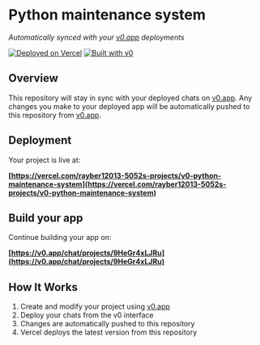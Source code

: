 # Python maintenance system

*Automatically synced with your [v0.app](https://v0.app) deployments*

[![Deployed on Vercel](https://img.shields.io/badge/Deployed%20on-Vercel-black?style=for-the-badge&logo=vercel)](https://vercel.com/rayber12013-5052s-projects/v0-python-maintenance-system)
[![Built with v0](https://img.shields.io/badge/Built%20with-v0.app-black?style=for-the-badge)](https://v0.app/chat/projects/9HeGr4xLJRu)

## Overview

This repository will stay in sync with your deployed chats on [v0.app](https://v0.app).
Any changes you make to your deployed app will be automatically pushed to this repository from [v0.app](https://v0.app).

## Deployment

Your project is live at:

**[https://vercel.com/rayber12013-5052s-projects/v0-python-maintenance-system](https://vercel.com/rayber12013-5052s-projects/v0-python-maintenance-system)**

## Build your app

Continue building your app on:

**[https://v0.app/chat/projects/9HeGr4xLJRu](https://v0.app/chat/projects/9HeGr4xLJRu)**

## How It Works

1. Create and modify your project using [v0.app](https://v0.app)
2. Deploy your chats from the v0 interface
3. Changes are automatically pushed to this repository
4. Vercel deploys the latest version from this repository